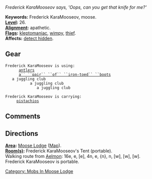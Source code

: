 *Frederick KaraMooseov says, 'Oops, can you get that knife for me?'*

**Keywords:** Frederick KaraMooseov, moose.  
**[Level](Level "wikilink"):** 26.  
**[Alignment](Alignment "wikilink"):** apathetic.  
**[Flags](:Category:_Mob_Types "wikilink"):**
[kleptomaniac](Thieving_Mobs "wikilink"),
[wimpy](Wimpy_Mobs "wikilink"), [thief](Thieving_Mobs "wikilink").  
**Affects:** [detect hidden](Detect_Hidden "wikilink").  

## Gear

`Frederick KaraMooseov is using:`  
<worn on head>`      `[`antlers`](Antlers "wikilink")  
<worn on feet>`      `[`a`` ``pair`` ``of`` ``iron-toed`` ``boots`](Pair_Of_Iron-Toed_Boots "wikilink")  
<held in offhand>`   a juggling club`  
<wielded>`           a juggling club`  
<held>`              a juggling club`

`Frederick KaraMooseov is carrying:`  
`     `[`pistachios`](Pistachios_(Poison) "wikilink")

## Comments

## Directions

**[Area](:Category:_Areas "wikilink"):** [Moose
Lodge](:Category:_Moose_Lodge "wikilink")
([Map](Moose_Lodge_Map "wikilink")).  
**[Room(s)](:Category:_Rooms "wikilink"):** Frederick KaraMooseov's Tent
(portable).  
Walking route from [Aelmon](Aelmon "wikilink"): 16e, e, \[e\], 4n, e,
{n}, n, \[w\], \[w\], \[w\].  
Frederick KaraMooseov is portable.  

[Category: Mobs In Moose
Lodge](Category:_Mobs_In_Moose_Lodge "wikilink")
